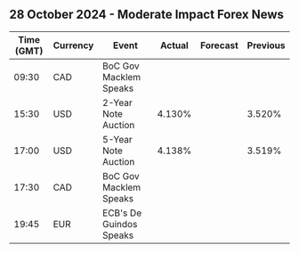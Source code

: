 ## 28 October 2024 - Moderate Impact Forex News

| Time (GMT) | Currency | Event | Actual | Forecast | Previous |
|------|----------|-------|--------|----------|----------|
| 09:30 | CAD | BoC Gov Macklem Speaks |  |  |  |
| 15:30 | USD | 2-Year Note Auction | 4.130% |  | 3.520% |
| 17:00 | USD | 5-Year Note Auction | 4.138% |  | 3.519% |
| 17:30 | CAD | BoC Gov Macklem Speaks |  |  |  |
| 19:45 | EUR | ECB's De Guindos Speaks |  |  |  |
